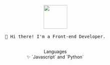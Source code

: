 <p align="center">
  <img src="https://i.pinimg.com/originals/b3/9b/16/b39b168a37a070bdc9d96eb125bd4e20.gif" width="75px">
   <br><br>
  <samp>
    👋 Hi there! I'm a Front-end Developer.
  </samp>
</p>

<p align="center">
  <br>Languages<br>
  ✨ `Javascript` and `Python`<br>
  <br>
</p>

